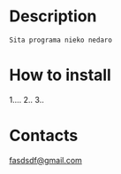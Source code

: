 # Description
`Sita programa nieko nedaro`

# How to install
1....
2..
3..

# Contacts
fasdsdf@gmail.com